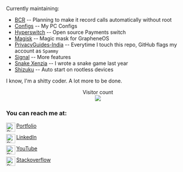 Currently maintaining:

- [BCR](https://github.com/pixincreate/BCR) -- Planning to make it record calls automatically without root
- [Configs](https://github.com/pixincreate/configs) -- My PC Configs
- [Hyperswitch](https://github.com/juspay/Hyperswitch) -- Open source Payments switch
- [Magisk](https://github.com/pixincreate/Magisk) -- Magic mask for GrapheneOS
- [PrivacyGuides-India](https://github.com/pixincreate/PrivacyGuides-India) -- Everytime I touch this repo, GitHub flags my account as `Spammy`
- [Signal](https://github.com/pixincreate/Signal) -- More features
- [Snake Xenzia](https://github.com/pixincreate/snake_game) -- I wrote a snake game last year
- [Shizuku](https://github.com/pixincreate/Shizuku) -- Auto start on rootless devices

I know, I'm a shitty coder. A lot more to be done.

<p align="center"> 
  Visitor count<br>
  <img src="https://profile-counter.glitch.me/pixincreate/count.svg" />
</p>

### You can reach me at:   
[Portfolio](https://pixincreate.dev)
<a href="https://pixincreate.dev">
  <img align="left" alt="PiX's portfolio" width="25px" src="https://avatars.githubusercontent.com/u/69745008?v=4"/>
</a>

[LinkedIn](https://www.linkedin.com/in/pavananarayanak/)
<a href="https://www.linkedin.com/in/pavananarayanak/">
  <img align="left" alt="PiX on LinkedIn" width="25px" src="https://imgs.search.brave.com/TQTym5qzpizZ5GHIgpHu6-RTEchhOps_4v-FWSI8ZIE/rs:fit:32:32:1/g:ce/aHR0cDovL2Zhdmlj/b25zLnNlYXJjaC5i/cmF2ZS5jb20vaWNv/bnMvNGE1YzZjOWNj/NmNiODQ4NzI0ODg1/MGY5ZGQ2YzhjZTRm/N2NjOGIzZjc1NTlj/NDM2ZGI5Yjk3ZWI1/YzBmNzJmZS93d3cu/bGlua2VkaW4uY29t/Lw"/>
</a>

[YouTube](https://youtube.com/c/pixincreate1)
<a href="https://youtube.com/c/pixincreate1">
  <img align="left" alt="PiXinCreate on YouTube" width="25px" src="https://imgs.search.brave.com/Ux4Hee4evZhvjuTKwtapBycOGjGDci2Gvn2pbSzvbC0/rs:fit:32:32:1/g:ce/aHR0cDovL2Zhdmlj/b25zLnNlYXJjaC5i/cmF2ZS5jb20vaWNv/bnMvOTkyZTZiMWU3/YzU3Nzc5YjExYzUy/N2VhZTIxOWNlYjM5/ZGVjN2MyZDY4Nzdh/ZDYzMTYxNmI5N2Rk/Y2Q3N2FkNy93d3cu/eW91dHViZS5jb20v"/>
</a>

[Stackoverflow](https://android.stackexchange.com/users/335965/theycallmepix)
<a href="https://android.stackexchange.com/users/335965/theycallmepix">
  <img align="left" alt="PiX on stackoverflow" width="25px" src="https://imgs.search.brave.com/snMTn5UndzYVBcY9ljraLivTObHfHpTei9IWTdrtCj4/rs:fit:32:32:1/g:ce/aHR0cDovL2Zhdmlj/b25zLnNlYXJjaC5i/cmF2ZS5jb20vaWNv/bnMvNWU3Zjg0ZjA1/YjQ3ZTlkNjQ1ODA1/MjAwODhiNjhjYWU0/OTc4MjM4ZDJlMTBi/ODExYmNiNTkzMjdh/YjM3MGExMS9zdGFj/a292ZXJmbG93LmNv/bS8"/>
</a>


